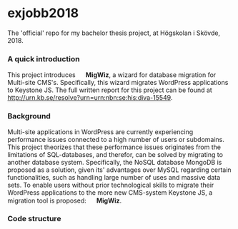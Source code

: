 # exjobb2018
The 'official' repo for my bachelor thesis project, at Högskolan i Skövde, 2018.

### A quick introduction
This project introduces <img src="https://raw.githubusercontent.com/a15elibr/exjobb2018/master/testning/migwiz1/public/images/mini.png" width="15"> **MigWiz**, a wizard for database migration for Multi-site CMS's. Specifically, this wizard migrates WordPress applications to Keystone JS. The full written report for this project can be found at http://urn.kb.se/resolve?urn=urn:nbn:se:his:diva-15549.

### Background
Multi-site applications in WordPress are currently experiencing performance issues connected to a high number of users or subdomains. This project theorizes that these performance issues originates from the limitations of SQL-databases, and therefor, can be solved by migrating to another database system. Specifically, the NoSQL database MongoDB is proposed as a solution, given its' advantages over MySQL regarding certain functionalities, such as handling large number of uses and massive data sets. To enable users without prior technological skills to migrate their WordPress applications to the more new CMS-system Keystone JS, a migration tool is proposed: <img src="https://raw.githubusercontent.com/a15elibr/exjobb2018/master/testning/migwiz1/public/images/mini.png" width="15"> **MigWiz**. 

### Code structure
